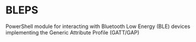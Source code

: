 # BLEPS
PowerShell module for interacting with Bluetooth Low Energy (BLE) devices implementing the Generic Attribute Profile (GATT/GAP)